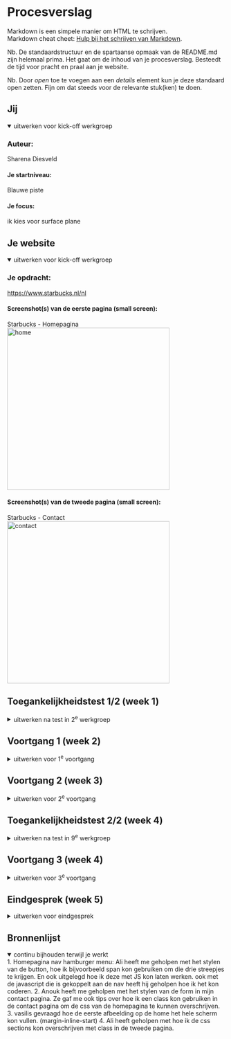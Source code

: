 # Procesverslag
Markdown is een simpele manier om HTML te schrijven.  
Markdown cheat cheet: [Hulp bij het schrijven van Markdown](https://github.com/adam-p/markdown-here/wiki/Markdown-Cheatsheet).

Nb. De standaardstructuur en de spartaanse opmaak van de README.md zijn helemaal prima. Het gaat om de inhoud van je procesverslag. Besteedt de tijd voor pracht en praal aan je website.

Nb. Door *open* toe te voegen aan een *details* element kun je deze standaard open zetten. Fijn om dat steeds voor de relevante stuk(ken) te doen.





## Jij

<details open>
  <summary>uitwerken voor kick-off werkgroep</summary>

  ### Auteur:
  Sharena Diesveld

  #### Je startniveau:
  Blauwe piste

  #### Je focus:
  ik kies voor surface plane
 
</details>





## Je website

<details open>
  <summary>uitwerken voor kick-off werkgroep</summary>

  ### Je opdracht:
  https://www.starbucks.nl/nl

  #### Screenshot(s) van de eerste pagina (small screen): 
  Starbucks - Homepagina 
  <img src="images/home.jpg" width="375px" alt="home">

  #### Screenshot(s) van de tweede pagina (small screen):
  Starbucks - Contact  
  <img src="images/contactpagina.jpg" width="375px" alt="contact">
 
</details>



## Toegankelijkheidstest 1/2 (week 1)

<details>
  <summary>uitwerken na test in 2<sup>e</sup> werkgroep</summary>

  ### Bevindingen
  weinig animaties, responsive.
  screenreader leest de afbeeldingen ook voor en alle html elementen.plain language wordt gebruikt. duidelijke hierarchie. headings worden duidelijk gebruikt.

</details>





## Voortgang 1 (week 2)

<details>
  <summary>uitwerken voor 1<sup>e</sup> voortgang</summary>

  ### Stand van zaken
  aantal keer geswitched van site. nu kiezen tussen paginas van starbucks.

  ### Verslag van meeting
  ik ben steeds tussen website geswitched. Ik wilde eerst de website van pinkpop gaan doen, maar dat was nog iets te hoog gegrepen voor mij. Toen kreeg ik van de studentassistent de tip dat veel studenten eerder de site van dunkin donuts hebben nagemaakt. Dat vond ik dan ook weer een beetje onorigineel, maar ik ben gaan kijken naar een soortgelijke site en toen heb ik gekozen voor starbucks.

</details>


## Voortgang 2 (week 3)

<details>
  <summary>uitwerken voor 2<sup>e</sup> voortgang</summary>

  ### Stand van zaken
  Bezig met stylen homepagina, ook Ali om hulpm gevraagd > zie bronvermelding

  ### Verslag van meeting
  hier na afloop snel de uitkomsten van de meeting vastleggen

  -  ik had moeite met de fotos mooi uit laten komen in de articles. Toen kreeg ik van de studentassistent de tip om de fotos boven de articles te zetten ipv erin. toen snapte ik de styling ook beter.

</details>





## Toegankelijkheidstest 2/2 (week 4)

<details>
  <summary>uitwerken na test in 9<sup>e</sup> werkgroep</summary>

  ### Bevindingen
  screenreader leest de afbeeldingen nogsteeds voor en alle html elementen. headings worden voorgelezen door de sreenreader. list elements zijn aanwezig.

</details>





## Voortgang 3 (week 4)

<details>
  <summary>uitwerken voor 3<sup>e</sup> voortgang</summary>

  ### Stand van zaken
  andere tweede pagina maken dan gepland


  ### Verslag van meeting
  met de studentassistent en vasilis gesproken over welke tweede pagina ik kon maken. alles leek te veel op de homepage, dus vasilis zei dat ik de contact pagina kon maken en dan een formulier bijvoorbeeld zelf kon toevoegen.

</details>





## Eindgesprek (week 5)

<details>
  <summary>uitwerken voor eindgesprek</summary>

  ### Dit was lastig/Is niet gelukt:
  Ik had meer animaties willen toevoegen, maar ben er niet aan toegekomen. Heb wel gebruik kunnen maken van positionering. Ook van nieuwe elementen zoals form, dat had ik nog niet eerder gebruikt.
  ik had eigenlijk nog feedback willen toevoegen na het verzenden van de form. daar ben ik helaas niet aan toe gekomen

</details>





## Bronnenlijst

<details open>
  <summary>continu bijhouden terwijl je werkt</summary>
  1. Homepagina nav hamburger menu: Ali heeft me geholpen met het stylen van de button, hoe ik bijvoorbeeld span kon gebruiken om die drie streepjes te krijgen. En ook uitgelegd hoe ik deze met JS kon laten werken. ook met de javascript die is gekoppelt aan de nav heeft hij geholpen hoe ik het kon coderen.
  2. Anouk heeft me geholpen met het stylen van de form in mijn contact pagina. Ze gaf me ook tips over hoe ik een class kon gebruiken in de contact pagina om de css van de homepagina te kunnen overschrijven.
  3. vasilis gevraagd hoe de eerste afbeelding op de home het hele scherm kon vullen. (margin-inline-start)
  4. Ali heeft geholpen met hoe ik de css sections kon overschrijven met class in de tweede pagina.

</details>